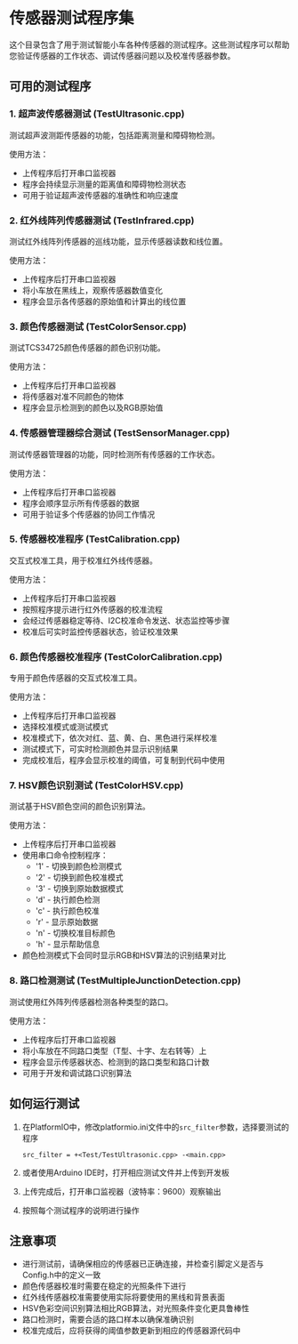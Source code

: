 # 传感器测试程序集

这个目录包含了用于测试智能小车各种传感器的测试程序。这些测试程序可以帮助您验证传感器的工作状态、调试传感器问题以及校准传感器参数。

## 可用的测试程序

### 1. 超声波传感器测试 (TestUltrasonic.cpp)

测试超声波测距传感器的功能，包括距离测量和障碍物检测。

使用方法：
- 上传程序后打开串口监视器
- 程序会持续显示测量的距离值和障碍物检测状态
- 可用于验证超声波传感器的准确性和响应速度

### 2. 红外线阵列传感器测试 (TestInfrared.cpp)

测试红外线阵列传感器的巡线功能，显示传感器读数和线位置。

使用方法：
- 上传程序后打开串口监视器
- 将小车放在黑线上，观察传感器数值变化
- 程序会显示各传感器的原始值和计算出的线位置

### 3. 颜色传感器测试 (TestColorSensor.cpp)

测试TCS34725颜色传感器的颜色识别功能。

使用方法：
- 上传程序后打开串口监视器
- 将传感器对准不同颜色的物体
- 程序会显示检测到的颜色以及RGB原始值

### 4. 传感器管理器综合测试 (TestSensorManager.cpp)

测试传感器管理器的功能，同时检测所有传感器的工作状态。

使用方法：
- 上传程序后打开串口监视器
- 程序会顺序显示所有传感器的数据
- 可用于验证多个传感器的协同工作情况

### 5. 传感器校准程序 (TestCalibration.cpp)

交互式校准工具，用于校准红外线传感器。

使用方法：
- 上传程序后打开串口监视器
- 按照程序提示进行红外传感器的校准流程
- 会经过传感器稳定等待、I2C校准命令发送、状态监控等步骤
- 校准后可实时监控传感器状态，验证校准效果

### 6. 颜色传感器校准程序 (TestColorCalibration.cpp)

专用于颜色传感器的交互式校准工具。

使用方法：
- 上传程序后打开串口监视器
- 选择校准模式或测试模式
- 校准模式下，依次对红、蓝、黄、白、黑色进行采样校准
- 测试模式下，可实时检测颜色并显示识别结果
- 完成校准后，程序会显示校准的阈值，可复制到代码中使用

### 7. HSV颜色识别测试 (TestColorHSV.cpp)

测试基于HSV颜色空间的颜色识别算法。

使用方法：
- 上传程序后打开串口监视器
- 使用串口命令控制程序：
  - '1' - 切换到颜色检测模式
  - '2' - 切换到颜色校准模式
  - '3' - 切换到原始数据模式
  - 'd' - 执行颜色检测
  - 'c' - 执行颜色校准
  - 'r' - 显示原始数据
  - 'n' - 切换校准目标颜色
  - 'h' - 显示帮助信息
- 颜色检测模式下会同时显示RGB和HSV算法的识别结果对比

### 8. 路口检测测试 (TestMultipleJunctionDetection.cpp)

测试使用红外阵列传感器检测各种类型的路口。

使用方法：
- 上传程序后打开串口监视器
- 将小车放在不同路口类型（T型、十字、左右转等）上
- 程序会显示传感器状态、检测到的路口类型和路口计数
- 可用于开发和调试路口识别算法

## 如何运行测试

1. 在PlatformIO中，修改platformio.ini文件中的`src_filter`参数，选择要测试的程序
   ```
   src_filter = +<Test/TestUltrasonic.cpp> -<main.cpp>
   ```

2. 或者使用Arduino IDE时，打开相应测试文件并上传到开发板

3. 上传完成后，打开串口监视器（波特率：9600）观察输出

4. 按照每个测试程序的说明进行操作

## 注意事项

- 进行测试前，请确保相应的传感器已正确连接，并检查引脚定义是否与Config.h中的定义一致
- 颜色传感器校准时需要在稳定的光照条件下进行
- 红外线传感器校准需要使用实际将要使用的黑线和背景表面
- HSV色彩空间识别算法相比RGB算法，对光照条件变化更具鲁棒性
- 路口检测时，需要合适的路口样本以确保准确识别
- 校准完成后，应将获得的阈值参数更新到相应的传感器源代码中 